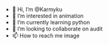 - 👋 Hi, I’m @Karmyku
- 👀 I’m interested in animation
- 🌱 I’m currently learning python
- 💞️ I’m looking to collaborate on audit
- 📫 How to reach me image

<!---
Karmyku/Karmyku is a ✨ special ✨ repository because its `README.md` (this file) appears on your GitHub profile.
You can click the Preview link to take a look at your changes.
--->
